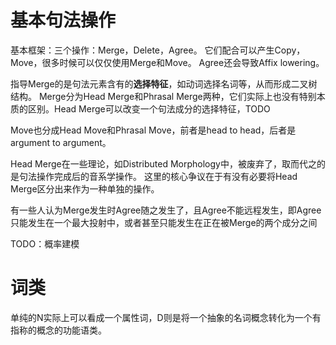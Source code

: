 # 基本句法操作

基本框架：三个操作：Merge，Delete，Agree。
它们配合可以产生Copy，Move，很多时候可以仅仅使用Merge和Move。
Agree还会导致Affix lowering。

指导Merge的是句法元素含有的**选择特征**，如动词选择名词等，从而形成二叉树结构。
Merge分为Head Merge和Phrasal Merge两种，它们实际上也没有特别本质的区别。Head Merge可以改变一个句法成分的选择特征，TODO

Move也分成Head Move和Phrasal Move，前者是head to head，后者是argument to argument。

Head Merge在一些理论，如Distributed Morphology中，被废弃了，取而代之的是句法操作完成后的音系学操作。
这里的核心争议在于有没有必要将Head Merge区分出来作为一种单独的操作。

有一些人认为Merge发生时Agree随之发生了，且Agree不能远程发生，即Agree只能发生在一个最大投射中，或者甚至只能发生在正在被Merge的两个成分之间

TODO：概率建模

# 词类

单纯的N实际上可以看成一个属性词，D则是将一个抽象的名词概念转化为一个有指称的概念的功能语类。